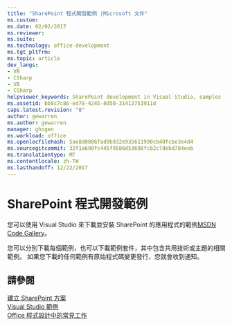 ```yaml
---
title: "SharePoint 程式開發範例 |Microsoft 文件"
ms.custom: 
ms.date: 02/02/2017
ms.reviewer: 
ms.suite: 
ms.technology: office-development
ms.tgt_pltfrm: 
ms.topic: article
dev_langs:
- VB
- CSharp
- VB
- CSharp
helpviewer_keywords: SharePoint development in Visual Studio, samples
ms.assetid: bb8c7c86-ed78-4245-8d50-31413753911d
caps.latest.revision: "8"
author: gewarren
ms.author: gewarren
manager: ghogen
ms.workload: office
ms.openlocfilehash: 5ae8d0806fad9b932e935611990cb40fcbe3e4d4
ms.sourcegitcommit: 32f1a690fc445f9586d53698fc82c7debd784eeb
ms.translationtype: MT
ms.contentlocale: zh-TW
ms.lasthandoff: 12/22/2017
---
```

# <a name="sharepoint-development-samples"></a>SharePoint 程式開發範例
  您可以使用 Visual Studio 來下載並安裝 SharePoint 的應用程式的範例[MSDN Code Gallery](http://go.microsoft.com/fwlink/?LinkId=254185)。  
  
 您可以分別下載每個範例，也可以下載範例套件，其中包含共用技術或主題的相關範例。 如果您下載的任何範例有原始程式碼變更發行，您就會收到通知。  
  
## <a name="see-also"></a>請參閱  
 [建立 SharePoint 方案](../sharepoint/create-sharepoint-solutions.md)   
 [Visual Studio 範例](http://go.microsoft.com/fwlink/?LinkId=150928)   
 [Office 程式設計中的常見工作](../vsto/common-tasks-in-office-programming.md)  
  
  
